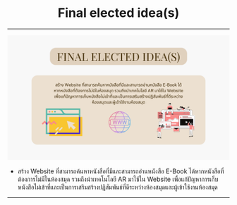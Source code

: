 <h1 align= "center"> Final elected idea(s) </h1>

<hr>

<img src ="images/Final elected idea(s).png" width ="1000" >

- สร้าง Website ที่สามารถค้นหาหนังสือที่มีและสามารถอ่านหนังสือ E-Book ได้หากหนังสือที่ต้องการไม่มีในห้องสมุด รวมถึงนำเทคโนโลยี AR มาใช้ใน Website เพื่อแก้ปัญหาการเก็บหนังสือไม่เข้าที่และเป็นการเสริมสร้างปฏิสัมพันธ์ที่ดีระหว่างห้องสมุดและผู้เข้าใช้งานห้องสมุด

<hr>
